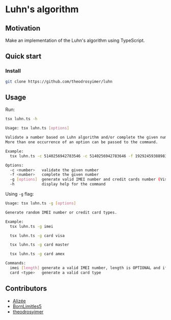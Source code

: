 # Luhn's algorithm

## Motivation

Make an implementation of the Luhn's algorithm using TypeScript.

## Quick start

### Install

```sh
git clone https://github.com/theodrosyimer/luhn
```

## Usage

Run:
```sh
tsx luhn.ts -h
````

```sh
Usage: tsx luhn.ts [options]

Validate a number based on Luhn algorithm and/or complete the given number to be valid according to the Luhn algorithm.
More than one occurrence of an option can be passed to the command.

Example:
  tsx luhn.ts -c 5140256942783546 -c 5140256942783646 -f 192924593889831

Options:
  -c <number>	validate the given number
  -f <number>	complete the given number
  -g [options] 	generate valid IMEI number and credit cards number (Visa, American Express and Mastercard)
  -h         	display help for the command
```

Using `-g` flag:

```sh
Usage: tsx luhn.ts -g [options]

Generate random IMEI number or credit card types.

Example:
  tsx luhn.ts -g imei

  tsx luhn.ts -g card visa

  tsx luhn.ts -g card master

  tsx luhn.ts -g card amex

Commands:
  imei [length]	generate a valid IMEI number, length is OPTIONAL and if given MUST be 15, 16 or 17
  card <type>	generate a valid card type
```

## Contributors

- [Alizée](https://github.com/alifrappe)
- [BornLimitles5](https://github.com/BornLimitles5)
- [theodrosyimer](https://github.com/theodrosyimer)
